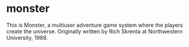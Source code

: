 # monster
This is Monster, a multiuser adventure game system where the players create the universe. Originally written by Rich Skrenta at Northwestern University, 1988.
